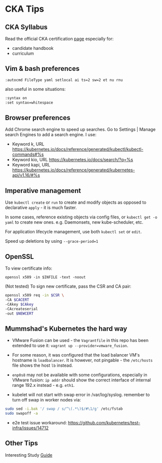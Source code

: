 # CKA Tips

## CKA Syllabus

Read the official CKA certification [page](https://training.linuxfoundation.org/certification/certified-kubernetes-administrator-cka/) especially for:

* candidate handbook
* curriculum

## Vim & bash preferences

`:autocmd FileType yaml setlocal ai ts=2 sw=2 et nu rnu` 

also useful in some situations:

```bash
:syntax on
:set syntax=whitespace
```

## Browser preferences

Add Chrome search engine to speed up searches. Go to Settings | Manage search Engines to add a search engine. I use:

* Keyword k, URL https://kubernetes.io/docs/reference/generated/kubectl/kubectl-commands#%s
* Keyword kio, URL https://kubernetes.io/docs/search/?q=%s
* Keyword kapi, URL https://kubernetes.io/docs/reference/generated/kubernetes-api/v1.16/#%s

## Imperative management

Use `kubectl create` or `run` to create and modify objects as opposed to declarative `apply` - it is much faster.

In some cases, reference existing objects via config files, or `kubectl get -o yaml` to create new ones. e.g. Daemonsets, new kube-scheduler, etc.

For application lifecycle management, use both `kubectl set` or `edit`.

Speed up deletions by using `--grace-period=1`

## OpenSSL

To view certificate info:

`openssl x509 -in $INFILE -text -noout`

(Not tested) To sign new certificate, pass the CSR and CA pair:

```bash
openssl x509 req -in $CSR \
-CA $CACERT
-CAkey $CAkey
-CAcreateserial
-out $NEWCERT
```

## Mummshad's Kubernetes the hard way

* VMware Fusion can be used - the `Vagrantfile` in this repo has been extended to use it: `vagrant up --provider=vmware_fusion`.

* For some reason, it was configured that the load balancer VM's hostname is `loadbalancer`. It is however, not pingable - the `/etc/hosts` file shows the host `lb` instead.

* `enp0s8` may not be available with some configurations, especially in VMware fusion: `ip addr` should show the correct interface of internal range 192.x instead - e.g. `eth1`.

* kubelet will not start with swap error in /var/log/syslog. remember to turn off swap in worker nodes via:
```bash
sudo sed -i.bak '/ swap / s/^\(.*\)$/#\1/g' /etc/fstab
sudo swapoff -a
```

* e2e test issue workaround: https://github.com/kubernetes/test-infra/issues/14712

## Other Tips

Interesting Study [Guide](https://github.com/David-VTUK/CKA-StudyGuide)

